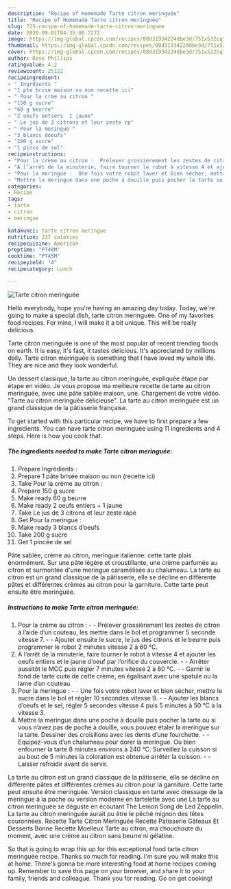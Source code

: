 ```yaml
---
description: "Recipe of Homemade Tarte citron meringuée"
title: "Recipe of Homemade Tarte citron meringuée"
slug: 725-recipe-of-homemade-tarte-citron-meringuee
date: 2020-09-01T04:35:00.727Z
image: https://img-global.cpcdn.com/recipes/08d31934224dbe3d/751x532cq70/tarte-citron-meringuee-photo-principale-de-la-recette.jpg
thumbnail: https://img-global.cpcdn.com/recipes/08d31934224dbe3d/751x532cq70/tarte-citron-meringuee-photo-principale-de-la-recette.jpg
cover: https://img-global.cpcdn.com/recipes/08d31934224dbe3d/751x532cq70/tarte-citron-meringuee-photo-principale-de-la-recette.jpg
author: Rose Phillips
ratingvalue: 4.2
reviewcount: 25122
recipeingredient:
- " Ingrdients "
- "1 pte brise maison ou non recette ici"
- " Pour la crme au citron "
- "150 g sucre"
- "60 g beurre"
- "2 oeufs entiers  1 jaune"
- " Le jus de 3 citrons et leur zeste rp"
- " Pour la meringue "
- "3 blancs doeufs"
- "200 g sucre"
- "1 pince de sel"
recipeinstructions:
- "Pour la crème au citron :  Prélever grossièrement les zestes de citron à l’aide d’un couteau, les mettre dans le bol et programmer 5 seconde vitesse 7.  Ajouter ensuite le sucre, le jus des citrons et le beurre puis programmer le robot 2 minutes vitesse 2 à 60 °C."
- "A l’arrêt de la minuterie, faire tourner le robot à vitesse 4 et ajouter les oeufs entiers et le jaune d’oeuf par l’orifice du couvercle.  Arrêter aussitôt le MCC puis régler 7 minutes vitesse 2 à 80 °C.  Garnir le fond de tarte cuite de cette crème, en égalisant avec une spatule ou la lame d’un couteau."
- "Pour la meringue :  Une fois votre robot laver et bien sécher, mettre le sucre dans le bol et régler 10 secondes vitesse 9.  Ajouter les blancs d’oeufs et le sel, régler 5 secondes vitesse 4 puis 5 minutes à 50 °C à la vitesse 3."
- "Mettre la meringue dans une poche à douille puis pocher la tarte ou si vous n’avez pas de poche à douille, vous pouvez étaler la meringue sur la tarte. Dessiner des croisillons avec les dents d’une fourchette.  Equipez-vous d’un chalumeau pour dorer la meringue. Ou bien enfourner la tarte 8 minutes environs à 240 °C. Surveillez la cuisson si au bout de 5 minutes la coloration est obtenue arrêter la cuisson.  Laisser refroidir avant de servir."
categories:
- Recipe
tags:
- tarte
- citron
- meringue

katakunci: tarte citron meringue 
nutrition: 237 calories
recipecuisine: American
preptime: "PT40M"
cooktime: "PT45M"
recipeyield: "4"
recipecategory: Lunch

---
```



![Tarte citron meringuée](https://img-global.cpcdn.com/recipes/08d31934224dbe3d/751x532cq70/tarte-citron-meringuee-photo-principale-de-la-recette.jpg)

Hello everybody, hope you're having an amazing day today. Today, we're going to make a special dish, tarte citron meringuée. One of my favorites food recipes. For mine, I will make it a bit unique. This will be really delicious.

Tarte citron meringuée is one of the most popular of recent trending foods on earth. It is easy, it's fast, it tastes delicious. It's appreciated by millions daily. Tarte citron meringuée is something that I have loved my whole life. They are nice and they look wonderful.

Un dessert classique, la tarte au citron meringuée, expliquée étape par étape en vidéo. Je vous propose ma meilleure recette de tarte au citron meringuée, avec une pâte sablée maison, une. Chargement de votre vidéo. &#34;Tarte au citron meringuée délicieuse&#34;. La tarte au citron meringuée est un grand classique de la pâtisserie française.


To get started with this particular recipe, we have to first prepare a few ingredients. You can have tarte citron meringuée using 11 ingredients and 4 steps. Here is how you cook that.

<!--inarticleads1-->

##### The ingredients needed to make Tarte citron meringuée:

1. Prepare  Ingrédients :
1. Prepare 1 pâte brisée maison ou non (recette ici)
1. Take  Pour la crème au citron :
1. Prepare 150 g sucre
1. Make ready 60 g beurre
1. Make ready 2 oeufs entiers + 1 jaune
1. Take  Le jus de 3 citrons et leur zeste râpé
1. Get  Pour la meringue :
1. Make ready 3 blancs d’oeufs
1. Take 200 g sucre
1. Get 1 pincée de sel


Pâte sablée, crème au citron, meringue italienne: cette tarte plais énormément. Sur une pâte légère et croustillante, une crème parfumée au citron et surmontée d&#39;une meringue caramélisée au chalumeau. La tarte au citron est un grand classique de la pâtisserie, elle se décline en différente pâtes et différentes crèmes au citron pour la garniture. Cette tarte peut ensuite être meringuée. 

<!--inarticleads2-->

##### Instructions to make Tarte citron meringuée:

1. Pour la crème au citron : -  - Prélever grossièrement les zestes de citron à l’aide d’un couteau, les mettre dans le bol et programmer 5 seconde vitesse 7. -  - Ajouter ensuite le sucre, le jus des citrons et le beurre puis programmer le robot 2 minutes vitesse 2 à 60 °C.
1. A l’arrêt de la minuterie, faire tourner le robot à vitesse 4 et ajouter les oeufs entiers et le jaune d’oeuf par l’orifice du couvercle. -  - Arrêter aussitôt le MCC puis régler 7 minutes vitesse 2 à 80 °C. -  - Garnir le fond de tarte cuite de cette crème, en égalisant avec une spatule ou la lame d’un couteau.
1. Pour la meringue : -  - Une fois votre robot laver et bien sécher, mettre le sucre dans le bol et régler 10 secondes vitesse 9. -  - Ajouter les blancs d’oeufs et le sel, régler 5 secondes vitesse 4 puis 5 minutes à 50 °C à la vitesse 3.
1. Mettre la meringue dans une poche à douille puis pocher la tarte ou si vous n’avez pas de poche à douille, vous pouvez étaler la meringue sur la tarte. Dessiner des croisillons avec les dents d’une fourchette. -  - Equipez-vous d’un chalumeau pour dorer la meringue. Ou bien enfourner la tarte 8 minutes environs à 240 °C. Surveillez la cuisson si au bout de 5 minutes la coloration est obtenue arrêter la cuisson. -  - Laisser refroidir avant de servir.


La tarte au citron est un grand classique de la pâtisserie, elle se décline en différente pâtes et différentes crèmes au citron pour la garniture. Cette tarte peut ensuite être meringuée. Version classique en tarte avec dressage de la meringue à la poche ou version moderne en tartelette avec une La tarte au citron meringuée se déguste en écoutant The Lemon Song de Led Zeppelin. La tarte au citron meringuée aurait pu être le pêché mignon des têtes couronnées. Recette Tarte Citron Meringuée Recette Patisserie Gâteaux Et Desserts Bonne Recette Moelleux Tarte au citron, ma chouchoute du moment, avec une crème au citron sans beurre ni gélatine. 

So that is going to wrap this up for this exceptional food tarte citron meringuée recipe. Thanks so much for reading. I'm sure you will make this at home. There's gonna be more interesting food at home recipes coming up. Remember to save this page on your browser, and share it to your family, friends and colleague. Thank you for reading. Go on get cooking!
